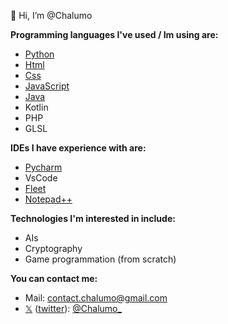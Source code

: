 👋 Hi, I’m @Chalumo

**Programming languages I've used / Im using are:**
  * [Python](https://www.python.org/)
  * [Html](https://developer.mozilla.org/en-US/docs/Web/HTML)
  * [Css](https://developer.mozilla.org/en-US/docs/Web/CSS)
  * [JavaScript](https://developer.mozilla.org/en-US/docs/Web/javascript)
  * [Java](https://www.java.com/)
  * Kotlin
  * PHP
  * GLSL

**IDEs I have experience with are:**

  * [Pycharm](https://www.jetbrains.com/pycharm/)
  * VsCode
  * [Fleet](https://www.jetbrains.com/fleet/)
  * [Notepad++](https://notepad-plus-plus.org/)

**Technologies I'm interested in include:**
  * AIs
  * Cryptography
  * Game programmation (from scratch)

**You can contact me:**
  * Mail: contact.chalumo@gmail.com
  * [𝕏](https://x.com) ([twitter](https://x.com)): [@Chalumo_](https://twitter.com/Chalumo_)


<!---
Chalum0/Chalum0 is a ✨ special ✨ repository because its `README.md` (this file) appears on your GitHub profile.
You can click the Preview link to take a look at your changes.
--->
